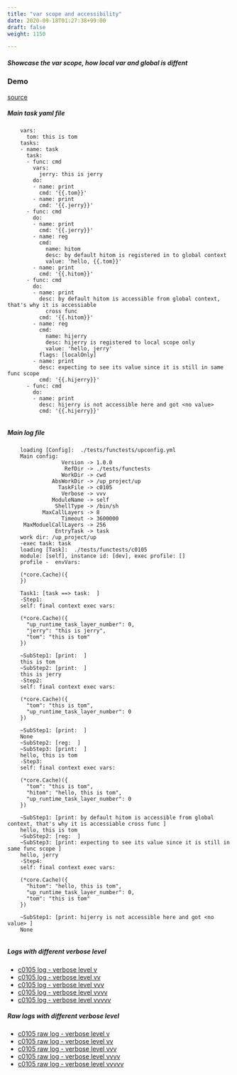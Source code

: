 ```yaml
---
title: "var scope and accessibility"
date: 2020-09-18T01:27:38+99:00
draft: false
weight: 1150

---
```


##### Showcase the var scope, how local var and global is diffent


### Demo








[source](https://github.com/upcmd/up/blob/master/tests/functests/c0105.yml)

##### Main task yaml file
```
    vars:
      tom: this is tom
    tasks:
    - name: task
      task:
      - func: cmd
        vars:
          jerry: this is jerry
        do:
        - name: print
          cmd: '{{.tom}}'
        - name: print
          cmd: '{{.jerry}}'
      - func: cmd
        do:
        - name: print
          cmd: '{{.jerry}}'
        - name: reg
          cmd:
            name: hitom
            desc: by default hitom is registered in to global context
            value: 'hello, {{.tom}}'
        - name: print
          cmd: '{{.hitom}}'
      - func: cmd
        do:
        - name: print
          desc: by default hitom is accessible from global context, that's why it is accessiable
            cross func
          cmd: '{{.hitom}}'
        - name: reg
          cmd:
            name: hijerry
            desc: hijerry is registered to local scope only
            value: 'hello, jerry'
          flags: [localOnly]
        - name: print
          desc: expecting to see its value since it is still in same func scope
          cmd: '{{.hijerry}}'
      - func: cmd
        do:
        - name: print
          desc: hijerry is not accessible here and got <no value>
          cmd: '{{.hijerry}}'
    
```
##### Main log file
```
    loading [Config]:  ./tests/functests/upconfig.yml
    Main config:
                 Version -> 1.0.0
                  RefDir -> ./tests/functests
                 WorkDir -> cwd
              AbsWorkDir -> /up_project/up
                TaskFile -> c0105
                 Verbose -> vvv
              ModuleName -> self
               ShellType -> /bin/sh
           MaxCallLayers -> 8
                 Timeout -> 3600000
     MaxModuelCallLayers -> 256
               EntryTask -> task
    work dir: /up_project/up
    -exec task: task
    loading [Task]:  ./tests/functests/c0105
    module: [self], instance id: [dev], exec profile: []
    profile -  envVars:
    
    (*core.Cache)({
    })
    
    Task1: [task ==> task:  ]
    -Step1:
    self: final context exec vars:
    
    (*core.Cache)({
      "up_runtime_task_layer_number": 0,
      "jerry": "this is jerry",
      "tom": "this is tom"
    })
    
    ~SubStep1: [print:  ]
    this is tom
    ~SubStep2: [print:  ]
    this is jerry
    -Step2:
    self: final context exec vars:
    
    (*core.Cache)({
      "tom": "this is tom",
      "up_runtime_task_layer_number": 0
    })
    
    ~SubStep1: [print:  ]
    None
    ~SubStep2: [reg:  ]
    ~SubStep3: [print:  ]
    hello, this is tom
    -Step3:
    self: final context exec vars:
    
    (*core.Cache)({
      "tom": "this is tom",
      "hitom": "hello, this is tom",
      "up_runtime_task_layer_number": 0
    })
    
    ~SubStep1: [print: by default hitom is accessible from global context, that's why it is accessiable cross func ]
    hello, this is tom
    ~SubStep2: [reg:  ]
    ~SubStep3: [print: expecting to see its value since it is still in same func scope ]
    hello, jerry
    -Step4:
    self: final context exec vars:
    
    (*core.Cache)({
      "hitom": "hello, this is tom",
      "up_runtime_task_layer_number": 0,
      "tom": "this is tom"
    })
    
    ~SubStep1: [print: hijerry is not accessible here and got <no value> ]
    None
    
```


##### Logs with different verbose level
* [c0105 log - verbose level v](../../logs/c0105_v)
* [c0105 log - verbose level vv](../../logs/c0105_vv)
* [c0105 log - verbose level vvv](../../logs/c0105_vvvv)
* [c0105 log - verbose level vvvv](../../logs/c0105_vvvv)
* [c0105 log - verbose level vvvvv](../../logs/c0105_vvvvv)

##### Raw logs with different verbose level
* [c0105 raw log - verbose level v](../../reflogs/c0105_v.log)
* [c0105 raw log - verbose level vv](../../reflogs/c0105_vv.log)
* [c0105 raw log - verbose level vvv](../../reflogs/c0105_vvv.log)
* [c0105 raw log - verbose level vvvv](../../reflogs/c0105_vvvv.log)
* [c0105 raw log - verbose level vvvvv](../../reflogs/c0105_vvvvv.log)







